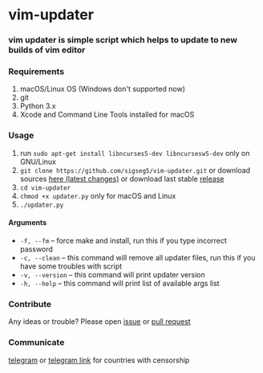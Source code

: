 # vim-updater
### vim updater is simple script which helps to update to new builds of vim editor 

### Requirements
1. macOS/Linux OS (Windows don't supported now)
2. git
3. Python 3.x
4. Xcode and Command Line Tools installed for macOS

### Usage
1. run `sudo apt-get install libncurses5-dev libncursesw5-dev` only on GNU/Linux
2. `git clone https://github.com/sigseg5/vim-updater.git`
or download sources [here (latest changes)](https://github.com/sigseg5/vim-updater/archive/master.zip) or download last stable [release](https://github.com/sigseg5/vim-updater/releases)
3. `cd vim-updater`
4. `chmod +x updater.py` only for macOS and Linux
5. `./updater.py`<br>
#### Arguments
* `-f, --fm` – force make and install, run this if you type incorrect password<br>
* `-c, --clean` – this command will remove all updater files, run this if you have some troubles with script<br>
* `-v, --version` –  this command will print updater version<br>
* `-h, --help` – this command will print list of available args list 

### Contribute
Any ideas or trouble? Please open [issue](https://github.com/sigseg5/vim-updater/issues) 
or [pull request](https://github.com/sigseg5/vim-updater/pulls) 

### Communicate
[telegram](https://t.me/kirill_nk) or 
[telegram link](https://tele.click/kirill_nk) for countries with censorship 
